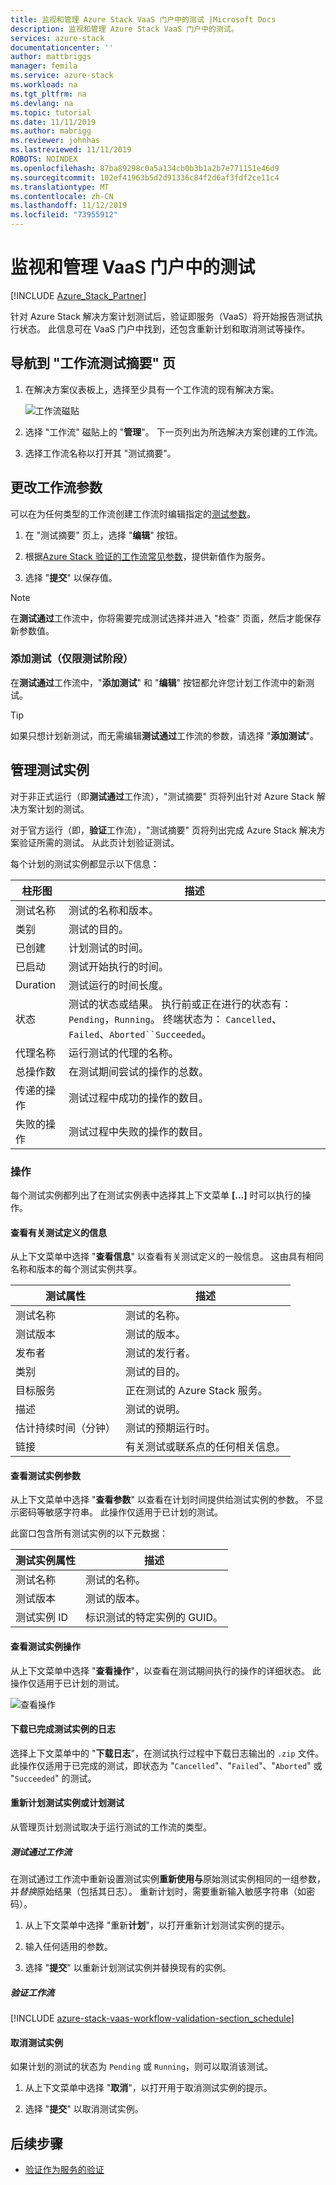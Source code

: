 ```yaml
---
title: 监视和管理 Azure Stack VaaS 门户中的测试 |Microsoft Docs
description: 监视和管理 Azure Stack VaaS 门户中的测试。
services: azure-stack
documentationcenter: ''
author: mattbriggs
manager: femila
ms.service: azure-stack
ms.workload: na
ms.tgt_pltfrm: na
ms.devlang: na
ms.topic: tutorial
ms.date: 11/11/2019
ms.author: mabrigg
ms.reviewer: johnhas
ms.lastreviewed: 11/11/2019
ROBOTS: NOINDEX
ms.openlocfilehash: 87ba89298c0a5a134cb0b3b1a2b7e771151e46d9
ms.sourcegitcommit: 102ef41963b5d2d91336c84f2d6af3fdf2ce11c4
ms.translationtype: MT
ms.contentlocale: zh-CN
ms.lasthandoff: 11/12/2019
ms.locfileid: "73955912"
---
```

# <a name="monitor-and-manage-tests-in-the-vaas-portal"></a>监视和管理 VaaS 门户中的测试

[!INCLUDE [Azure_Stack_Partner](./includes/azure-stack-partner-appliesto.md)]

针对 Azure Stack 解决方案计划测试后，验证即服务（VaaS）将开始报告测试执行状态。 此信息可在 VaaS 门户中找到，还包含重新计划和取消测试等操作。

## <a name="navigate-to-the-workflow-tests-summary-page"></a>导航到 "工作流测试摘要" 页

1. 在解决方案仪表板上，选择至少具有一个工作流的现有解决方案。

    ![工作流磁贴](media/tile_all-workflows.png)

1. 选择 "工作流" 磁贴上的 "**管理**"。 下一页列出为所选解决方案创建的工作流。

1. 选择工作流名称以打开其 "测试摘要"。

## <a name="change-workflow-parameters"></a>更改工作流参数

可以在为任何类型的工作流创建工作流时编辑指定的[测试参数](azure-stack-vaas-parameters.md#test-parameters)。

1. 在 "测试摘要" 页上，选择 "**编辑**" 按钮。

1. 根据[Azure Stack 验证的工作流常见参数](azure-stack-vaas-parameters.md)，提供新值作为服务。

1. 选择 "**提交**" 以保存值。

> [!NOTE]
> 在**测试通过**工作流中，你将需要完成测试选择并进入 "检查" 页面，然后才能保存新参数值。

### <a name="add-tests-test-pass-only"></a>添加测试（仅限测试阶段）

在**测试通过**工作流中，"**添加测试**" 和 "**编辑**" 按钮都允许您计划工作流中的新测试。

> [!TIP]
> 如果只想计划新测试，而无需编辑**测试通过**工作流的参数，请选择 "**添加测试**"。

## <a name="managing-test-instances"></a>管理测试实例

对于非正式运行（即**测试通过**工作流），"测试摘要" 页将列出针对 Azure Stack 解决方案计划的测试。

对于官方运行（即，**验证**工作流），"测试摘要" 页将列出完成 Azure Stack 解决方案验证所需的测试。 从此页计划验证测试。

每个计划的测试实例都显示以下信息：

| 柱形图​​ | 描述 |
| --- | --- |
| 测试名称 | 测试的名称和版本。 |
| 类别 | 测试的目的。 |
| 已创建 | 计划测试的时间。 |
| 已启动 | 测试开始执行的时间。 |
| Duration | 测试运行的时间长度。 |
| 状态 | 测试的状态或结果。 执行前或正在进行的状态有： `Pending`，`Running`。 终端状态为： `Cancelled`、`Failed`、`Aborted``Succeeded`。 |
| 代理名称 | 运行测试的代理的名称。 |
| 总操作数 | 在测试期间尝试的操作的总数。 |
| 传递的操作 | 测试过程中成功的操作的数目。 |
|  失败的操作 | 测试过程中失败的操作的数目。 |

### <a name="actions"></a>操作

每个测试实例都列出了在测试实例表中选择其上下文菜单 **[...]** 时可以执行的操作。

#### <a name="view-information-about-the-test-definition"></a>查看有关测试定义的信息

从上下文菜单中选择 "**查看信息**" 以查看有关测试定义的一般信息。 这由具有相同名称和版本的每个测试实例共享。

| 测试属性 | 描述 |
| -- | -- |
| 测试名称 | 测试的名称。 |
| 测试版本 | 测试的版本。 |
| 发布者 | 测试的发行者。 |
| 类别 |  测试的目的。 |
| 目标服务 | 正在测试的 Azure Stack 服务。 |
| 描述 | 测试的说明。 |
| 估计持续时间（分钟） | 测试的预期运行时。 |
| 链接 | 有关测试或联系点的任何相关信息。 |

#### <a name="view-test-instance-parameters"></a>查看测试实例参数

从上下文菜单中选择 "**查看参数**" 以查看在计划时间提供给测试实例的参数。 不显示密码等敏感字符串。 此操作仅适用于已计划的测试。

此窗口包含所有测试实例的以下元数据：

| 测试实例属性 | 描述 |
| -- | -- |
| 测试名称 | 测试的名称。 |
| 测试版本 | 测试的版本。 |
| 测试实例 ID | 标识测试的特定实例的 GUID。 |

#### <a name="view-test-instance-operations"></a>查看测试实例操作

从上下文菜单中选择 "**查看操作**"，以查看在测试期间执行的操作的详细状态。 此操作仅适用于已计划的测试。

![查看操作](media/manage-test_context-menu-operations.png)

#### <a name="download-logs-for-a-completed-test-instance"></a>下载已完成测试实例的日志

选择上下文菜单中的 "**下载日志**"，在测试执行过程中下载日志输出的 `.zip` 文件。 此操作仅适用于已完成的测试，即状态为 "`Cancelled`"、"`Failed`"、"`Aborted`" 或 "`Succeeded`" 的测试。

#### <a name="reschedule-a-test-instance-or-schedule-a-test"></a>重新计划测试实例或计划测试

从管理页计划测试取决于运行测试的工作流的类型。

##### <a name="test-pass-workflow"></a>测试通过工作流

在测试通过工作流中重新设置测试实例**重新使用与**原始测试实例相同的一组参数，并*替换*原始结果（包括其日志）。 重新计划时，需要重新输入敏感字符串（如密码）。

1. 从上下文菜单中选择 "重新**计划**"，以打开重新计划测试实例的提示。

1. 输入任何适用的参数。

1. 选择 "**提交**" 以重新计划测试实例并替换现有的实例。

##### <a name="validation-workflows"></a>验证工作流

[!INCLUDE [azure-stack-vaas-workflow-validation-section_schedule](includes/azure-stack-vaas-workflow-validation-section_schedule.md)]

#### <a name="cancel-a-test-instance"></a>取消测试实例

如果计划的测试的状态为 `Pending` 或 `Running`，则可以取消该测试。  

1. 从上下文菜单中选择 "**取消**"，以打开用于取消测试实例的提示。

1. 选择 "**提交**" 以取消测试实例。

## <a name="next-steps"></a>后续步骤

- [验证作为服务的验证](azure-stack-vaas-troubleshoot.md)
